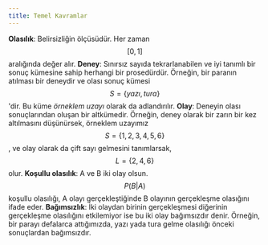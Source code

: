 ```yaml
---
title: Temel Kavramlar
---
```


**Olasılık**: Belirsizliğin ölçüsüdür. Her zaman $$[0, 1]$$ aralığında değer alır.
**Deney**:  Sınırsız sayıda tekrarlanabilen ve iyi tanımlı bir sonuç kümesine sahip herhangi bir prosedürdür. Örneğin, bir paranın atılması bir deneydir ve olası sonuç kümesi $$S=\{yazı, tura\}$$'dir. Bu küme _örneklem uzayı_ olarak da adlandırılır.
**Olay**: Deneyin olası sonuçlarından oluşan bir altkümedir. Örneğin, deney olarak bir zarın bir kez altılmasını düşünürsek, örneklem uzayımız $$S=\{1,2,3,4,5,6\}$$, ve olay olarak da çift sayı gelmesini tanımlarsak, $$L=\{2,4,6\}$$ olur.
**Koşullu olasılık**: A ve B iki olay olsun. $$P(B|A)$$ koşullu olasılığı, A olayı gerçekleştiğinde B olayının gerçekleşme olasığını ifade eder.
**Bağımsızlık**: İki olaydan birinin gerçekleşmesi diğerinin gerçekleşme olasılığını etkilemiyor ise bu iki olay bağımsızdır denir. Örneğin, bir parayı defalarca attığımızda, yazı yada tura gelme olasılığı önceki sonuçlardan bağımsızdır. 
